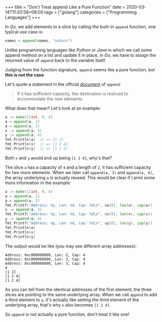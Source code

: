+++
title = "Don't Treat append Like a Pure Function"
date = 2020-03-14T11:20:58+08:00
tags = ["golang"]
categories = ["Programming Languages"]
+++

In *Go*, we add elements to a slice by calling the built-in `append` function, one typical use case is:

```go
names = append(names, "satoru")
```

Unlike programming languages like *Python* or *Java* in which we call some append method on a list and update it in place, in *Go*, we have to assign the returned value of `append` back to the variable itself.

Judging from the function signature, `append` seems like a pure function, but **this is not the case**.

Let's quote a statement in the official [document](https://golang.org/pkg/builtin/#append) of `append`:

>  If it has sufficient capacity, the destination is resliced to accommodate the new elements.

What does that mean? Let's look at an example:

```go
a := make([]int, 0, 4)
a = append(a, 1)
a = append(a, 2)
x := append(a, 3)
y := append(a, 4)
fmt.Println(a)  // => [1 2]
fmt.Println(x)  // => [1 2 4]
fmt.Println(y)  // => [1 2 4]
```

Both `x` and `y` would end up being `[1 2 4]`, why's that?

The slice `a` has a capacity of `4` and a length of `2`, it has sufficient capacity for two more elements. When we later call `append(a, 3)` and `append(a, 4)`, the array underlying `a` is actually reused. This would be clear if I print some more information in the example:

```go
a := make([]int, 0, 4)
a = append(a, 1)
a = append(a, 2)
fmt.Printf("Address: %p, Len: %d, Cap: %d\n", &a[0], len(a), cap(a))
x := append(a, 3)
fmt.Printf("Address: %p, Len: %d, Cap: %d\n", &x[0], len(x), cap(x))
y := append(a, 4)
fmt.Printf("Address: %p, Len: %d, Cap: %d\n", &y[0], len(y), cap(y))
fmt.Println(a)
fmt.Println(x)
fmt.Println(y)
```

The output would be like (you may see different array addresses):

```
Address: 0xc000098000, Len: 2, Cap: 4
Address: 0xc000098000, Len: 3, Cap: 4
Address: 0xc000098000, Len: 3, Cap: 4
4
[1 2]
[1 2 4]
[1 2 4]
```

As you can tell from the identical addresses of the first element, the three slices are pointing to the same underlying array. When we call `append` to add a third element to `a`, it's actually like setting the third element of the underlying array, that's why `x` also becomes `[1 2 4]`.

So `append` is not actually a pure function, don't treat it like one!